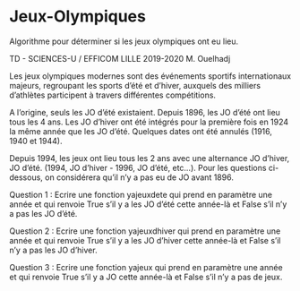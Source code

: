 # Jeux-Olympiques
Algorithme pour déterminer si les jeux olympiques ont eu lieu.

TD - SCIENCES-U / EFFICOM LILLE 2019-2020
M. Ouelhadj

Les jeux olympiques modernes sont des événements sportifs internationaux majeurs, regroupant les sports d’été et d’hiver, auxquels des milliers d’athlètes participent à travers différentes compétitions.

A l’origine, seuls les JO d’été existaient. Depuis 1896, les JO d’été ont lieu tous les 4 ans. Les JO d’hiver ont été intégrés pour la première fois en 1924 la même année que les JO d’été. Quelques dates ont été annulés (1916, 1940 et 1944).

Depuis 1994, les jeux ont lieu tous les 2 ans avec une alternance JO d’hiver, JO d’été. (1994, JO d’hiver - 1996, JO d’été, etc…). Pour les questions ci-dessous, on considérera qu’il n’y a pas eu de JO avant 1896.

Question 1 : Ecrire une fonction yajeuxdete qui prend en paramètre une année et qui renvoie True s’il y a les JO d’été cette année-là et False s’il n’y a pas les JO d’été.

Question 2 : Ecrire une fonction yajeuxdhiver qui prend en paramètre une année et qui renvoie True s’il y a les JO d’hiver cette année-là et False s’il n’y a pas les JO d’hiver.

Question 3 : Ecrire une fonction yajeux qui prend en paramètre une année et qui renvoie True s’il y a JO cette année-là et False s’il n’y a pas de jeux.
